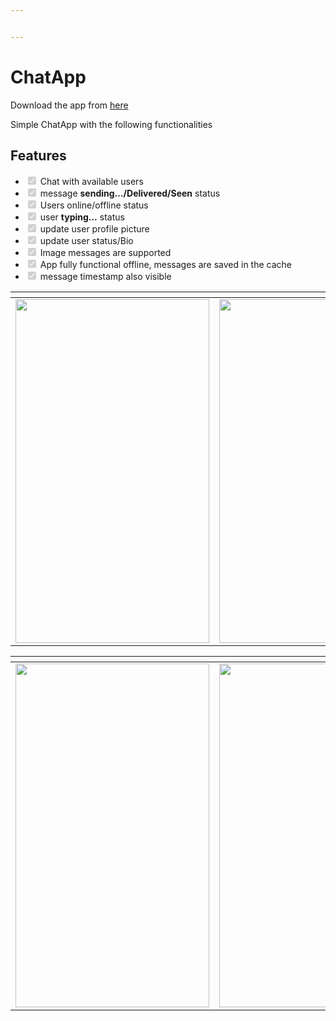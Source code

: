 ```yaml
---


---
```


<h1 id="chatapp">ChatApp</h1>
<p>Download the app from <a href="https://drive.google.com/open?id=1_jpPWAJHwbs61E3xBKOWznQ_tdE2JiTw">here</a></p>
<p>Simple ChatApp with the following functionalities</p>
<h2 id="features">Features</h2>
<ul>
<li class="task-list-item"><input type="checkbox" class="task-list-item-checkbox" checked="true" disabled=""> Chat with available users</li>
<li class="task-list-item"><input type="checkbox" class="task-list-item-checkbox" checked="true" disabled=""> message <strong>sending…/Delivered/Seen</strong> status</li>
<li class="task-list-item"><input type="checkbox" class="task-list-item-checkbox" checked="true" disabled=""> Users online/offline status</li>
<li class="task-list-item"><input type="checkbox" class="task-list-item-checkbox" checked="true" disabled=""> user <strong>typing…</strong> status</li>
<li class="task-list-item"><input type="checkbox" class="task-list-item-checkbox" checked="true" disabled=""> update user profile picture</li>
<li class="task-list-item"><input type="checkbox" class="task-list-item-checkbox" checked="true" disabled=""> update user status/Bio</li>
<li class="task-list-item"><input type="checkbox" class="task-list-item-checkbox" checked="true" disabled=""> Image messages are supported</li>
<li class="task-list-item"><input type="checkbox" class="task-list-item-checkbox" checked="true" disabled=""> App fully functional offline, messages are saved in the cache</li>
<li class="task-list-item"><input type="checkbox" class="task-list-item-checkbox" checked="true" disabled=""> message timestamp also visible</li>
</ul>

<table>
<thead>
<tr>
<th></th>
<th></th>
<th></th>
</tr>
</thead>
<tbody>
<tr>
<td><img src="https://user-images.githubusercontent.com/45118110/81303946-0450f800-909a-11ea-98f0-ee0fc68096ea.png" width="310" height="550"></td>
<td><img src="https://user-images.githubusercontent.com/45118110/81304009-1894f500-909a-11ea-861c-f3f0194ea319.png" width="310" height="550"></td>
<td><img src="https://user-images.githubusercontent.com/45118110/81304080-34989680-909a-11ea-9052-1989ace259b5.png" width="310" height="550"></td>
</tr>
</tbody>
</table>
<table>
<thead>
<tr>
<th></th>
<th></th>
<th></th>
</tr>
</thead>
<tbody>
<tr>
<td><img src="https://user-images.githubusercontent.com/45118110/81304139-4a0dc080-909a-11ea-9a64-48a3082ade8a.png" width="310" height="550"></td>
<td><img src="https://user-images.githubusercontent.com/45118110/81304185-585bdc80-909a-11ea-8da3-eabb1c9f70e1.png" width="310" height="550"></td>
<td><img src="https://user-images.githubusercontent.com/45118110/81304222-66a9f880-909a-11ea-9ab7-325299ecdc3e.png" width="310" height="550"></td>
</tr>
</tbody>
</table>
